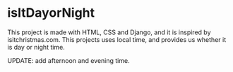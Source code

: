 # isItDayorNight
This project is made with HTML, CSS and Django, and it is inspired by isitchristmas.com. This projects uses local time, and provides us whether it is day or night time.

UPDATE: add afternoon and evening time.
